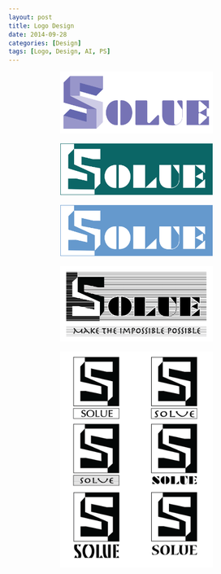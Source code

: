 ```yaml
---
layout: post
title: Logo Design
date: 2014-09-28
categories: [Design]
tags: [Logo, Design, AI, PS]
---
```


<div style="width: 300px; margin-left: auto; margin-right: auto;"><img src="/images/blogs/20140928-1.png" width="300px"/></div>

<br>

<div style="width: 300px; margin-left: auto; margin-right: auto;"><img src="/images/blogs/20140928-2.png" width="300px"/></div>

<br>

<div style="width: 300px; margin-left: auto; margin-right: auto;"><img src="/images/blogs/20140928-3.png" width="300px"/></div>

<br>

<div style="width: 300px; margin-left: auto; margin-right: auto;"><img src="/images/blogs/20140928-4.png" width="300px"/></div>

<br>

<div style="width: 300px; margin-left: auto; margin-right: auto;"><img src="/images/blogs/20140928-5.png" width="300px"/></div>

